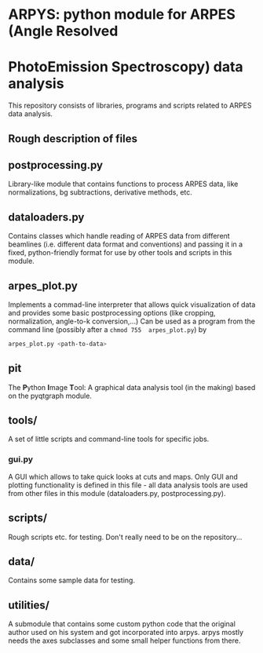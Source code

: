 # ARPYS: python module for ARPES (**A**ngle **R**esolved 
# **P**hoto**E**mission **S**pectroscopy) data analysis 

This repository consists of libraries, programs and scripts related to ARPES 
data analysis.

## Rough description of files

postprocessing.py
-----------------

Library-like module that contains functions to process ARPES data, like 
normalizations, bg subtractions, derivative methods, etc.

dataloaders.py
--------------

Contains classes which handle reading of ARPES data from different beamlines 
(i.e. different data format and conventions) and passing it in a fixed, 
python-friendly format for use by other tools and scripts in this module.

arpes_plot.py
-------------

Implements a commad-line interpreter that allows quick visualization of data 
and provides some basic postprocessing options (like cropping, normalization, 
angle-to-k conversion,...)
Can be used as a program from the command line (possibly after a `chmod 755 
arpes_plot.py`) by
```Bash
arpes_plot.py <path-to-data>
```

pit
---

The **P**ython **I**mage **T**ool: A graphical data analysis tool (in the 
making) based on the pyqtgraph module.

tools/
------

A set of little scripts and command-line tools for specific jobs.

### gui.py

A GUI which allows to take quick looks at cuts and maps. Only GUI and 
plotting functionality is defined in this file - all data analysis tools are 
used from other files in this module (dataloaders.py, postprocessing.py).


scripts/
--------

Rough scripts etc. for testing. Don't really need to be on the repository...

data/
-----

Contains some sample data for testing.

utilities/
----------

A submodule that contains some custom python code that the original author 
used on his system and got incorporated into arpys.
arpys mostly needs the axes subclasses and some small helper functions from 
there.

